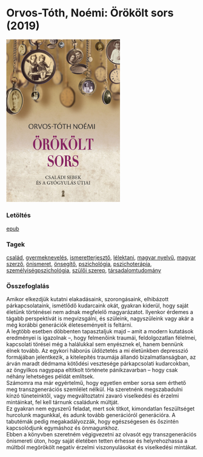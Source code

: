 # <a name="id_1290">Orvos-Tóth, Noémi: Örökölt sors (2019)</a>
<img src="https://github.com/BercziSandor/calibre_lib/raw/main/libs/main/Orvos-Toth%2C%20Noemi/Orokolt%20sors%20%281290%29/cover.jpg" alt="cover" width="300"/>

### Letöltés
[epub](https://github.com/BercziSandor/calibre_lib/raw/main/libs/main/Orvos-Toth%2C%20Noemi/Orokolt%20sors%20%281290%29/Orokolt%20sors%20-%20Orvos-Toth%2C%20Noemi.epub)

### Tagek
[család](https://github.com/berczisandor/calibre_lib/libs/main/_tags/csal%c3%a1d.md), [gyermeknevelés](https://github.com/berczisandor/calibre_lib/libs/main/_tags/gyermeknevel%c3%a9s.md), [ismeretterjesztő](https://github.com/berczisandor/calibre_lib/libs/main/_tags/ismeretterjeszt%c5%91.md), [lélektani](https://github.com/berczisandor/calibre_lib/libs/main/_tags/l%c3%a9lektani.md), [magyar nyelvű](https://github.com/berczisandor/calibre_lib/libs/main/_tags/magyar%20nyelv%c5%b1.md), [magyar szerző](https://github.com/berczisandor/calibre_lib/libs/main/_tags/magyar%20szerz%c5%91.md), [önismeret](https://github.com/berczisandor/calibre_lib/libs/main/_tags/%c3%b6nismeret.md), [önsegítő](https://github.com/berczisandor/calibre_lib/libs/main/_tags/%c3%b6nseg%c3%adt%c5%91.md), [pszichológia](https://github.com/berczisandor/calibre_lib/libs/main/_tags/pszichol%c3%b3gia.md), [pszichoterápia](https://github.com/berczisandor/calibre_lib/libs/main/_tags/pszichoter%c3%a1pia.md), [személyiségpszichológia](https://github.com/berczisandor/calibre_lib/libs/main/_tags/szem%c3%a9lyis%c3%a9gpszichol%c3%b3gia.md), [szülői szerep](https://github.com/berczisandor/calibre_lib/libs/main/_tags/sz%c3%bcl%c5%91i%20szerep.md), [társadalomtudomány](https://github.com/berczisandor/calibre_lib/libs/main/_tags/t%c3%a1rsadalomtudom%c3%a1ny.md)

### Összefoglalás
<div>
<p>Amikor ​elkezdjük kutatni elakadásaink, szorongásaink, elhibázott párkapcsolataink, ismétlődő kudarcaink okát, gyakran kiderül, hogy saját életünk történései nem adnak megfelelő magyarázatot. Ilyenkor érdemes a tágabb perspektívát is megvizsgálni, és szüleink, nagyszüleink vagy akár a még korábbi generációk életeseményeit is feltárni.<br>A legtöbb esetben döbbenten tapasztaljuk majd – amit a modern kutatások eredményei is igazolnak –, hogy felmenőink traumái, feldolgozatlan félelmei, kapcsolati törései még a halálukkal sem enyésznek el, hanem bennünk élnek tovább. Az egykori háborús üldöztetés a mi életünkben depresszió formájában jelentkezik, a kitelepítés traumája állandó bizalmatlanságban, az árván maradt dédmama kötődési vesztesége párkapcsolati kudarcokban, az öngyilkos nagypapa eltitkolt története pánikzavarban – hogy csak néhány lehetséges példát említsek.<br>Számomra ma már egyértelmű, hogy egyetlen ember sorsa sem érthető meg transzgenerációs szemlélet nélkül. Ha szeretnénk megszabadulni kínzó tüneteinktől, vagy megváltoztatni zavaró viselkedési és érzelmi mintáinkat, fel kell tárnunk családunk múltját.<br>Ez gyakran nem egyszerű feladat, mert sok titkot, kimondatlan feszültséget hurcolunk magunkkal, és adunk tovább generációról generációra. A tabutémák pedig megakadályozzák, hogy egészségesen és őszintén kapcsolódjunk egymáshoz és önmagunkhoz.<br>Ebben a könyvben szeretném végigvezetni az olvasót egy transzgenerációs önismereti úton, hogy saját életében tetten érhesse és helyrehozhassa a múltból megörökölt negatív érzelmi viszonyulásokat és viselkedési mintákat.</p></div>


